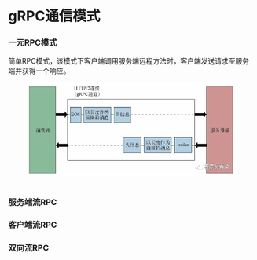 # gRPC通信模式

### 一元RPC模式



简单RPC模式，该模式下客户端调用服务端远程方法时，客户端发送请求至服务端并获得一个响应。​

<figure><img src="../../.gitbook/assets/image (3).png" alt=""><figcaption></figcaption></figure>

```protobuf
```





### 服务端流RPC



### 客户端流RPC



### 双向流RPC
